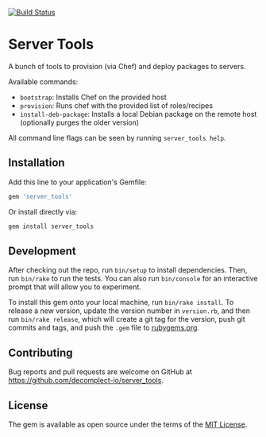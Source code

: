 [![Build Status](https://travis-ci.org/decomplect-io/server_tools.svg?branch=master)](https://travis-ci.org/decomplect-io/server_tools)
# Server Tools

A bunch of tools to provision (via Chef) and deploy packages to servers.

Available commands:

- `bootstrap`: Installs Chef on the provided host
- `provision`: Runs chef with the provided list of roles/recipes
- `install-deb-package`: Installs a local Debian package on the remote host (optionally purges the older version)

All command line flags can be seen by running `server_tools help`.

## Installation

Add this line to your application's Gemfile:

```ruby
gem 'server_tools'
```

Or install directly via:
```ruby
gem install server_tools
```

## Development

After checking out the repo, run `bin/setup` to install dependencies. Then, run `bin/rake` to run the tests. You can also run `bin/console` for an interactive prompt that will allow you to experiment.

To install this gem onto your local machine, run `bin/rake install`. To release a new version, update the version number in `version.rb`, and then run `bin/rake release`, which will create a git tag for the version, push git commits and tags, and push the `.gem` file to [rubygems.org](https://rubygems.org).

## Contributing

Bug reports and pull requests are welcome on GitHub at https://github.com/decomplect-io/server_tools.

## License

The gem is available as open source under the terms of the [MIT License](http://opensource.org/licenses/MIT).
